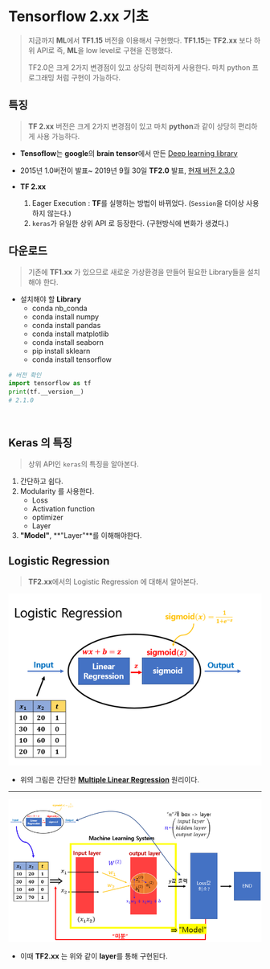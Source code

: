 # Tensorflow 2.xx 기초

> 지금까지 **ML**에서 **TF1.15** 버전을 이용해서 구현했다. **TF1.15**는 **TF2.xx** 보다 하위 API로 즉, **ML**을 low level로 구현을 진행했다.
>
> 
>
> TF2.0은 크게 2가지 변경점이 있고 상당히 편리하게 사용한다. 마치 python 프로그래밍 처럼 구현이 가능하다.

## 특징

> **TF 2.xx** 버전은 크게 2가지 변경점이 있고 마치 **python**과 같이 상당히 편리하게 사용 가능하다.

* **Tensoflow**는 **google**의 **brain tensor**에서 만든 <u>Deep learning library</u>

*  2015년 1.0버전이 발표~ 2019년 9월 30일 **TF2.0** 발표, <u>현재 버전 2.3.0</u>

* **TF 2.xx** 
  1. Eager Execution : **TF**를 실행하는 방법이 바뀌었다. (`Session`을 더이상 사용하지 않는다.)
  2. `keras`가 유일한 상위 API 로 등장한다. (구현방식에 변화가 생겼다.)



## 다운로드

> 기존에 **TF1.xx** 가 있으므로 새로운 가상환경을 만들어 필요한 Library들을 설치해야 한다.

* 설치해야 할 **Library**
  * conda nb_conda 
  * conda install numpy 
  * conda install pandas 
  * conda install matplotlib
  * conda install seaborn 
  * pip install  sklearn 
  * conda install tensorflow 


```python
# 버전 확인
import tensorflow as tf
print(tf.__version__)
# 2.1.0
```

​    

## Keras 의 특징

> 상위 API인 `keras`의 특징을 알아본다. 

1. 간단하고 쉽다.
2. Modularity 를 사용한다.
   * Loss
   * Activation function
   * optimizer
   * Layer
3. **"Model"**, **"Layer"**를 이해해야한다.



## Logistic Regression

> **TF2.xx**에서의 Logistic Regression 에 대해서 알아본다.

![image-20201013024438217](markdown-images/image-20201013024438217.png)

* 위의 그림은 간단한 <u>**Multiple Linear Regression**</u> 원리이다.

---------------------------------------------------------------------------------------------------------



![image-20201013033015246](markdown-images/image-20201013033015246.png)

* 이때 **TF2.xx** 는 위와 같이 **layer**를 통해 구현된다.

















